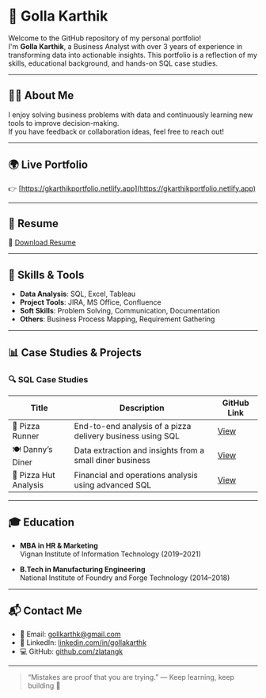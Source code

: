 # 💼 Golla Karthik 

Welcome to the GitHub repository of my personal portfolio!  
I'm **Golla Karthik**, a Business Analyst with over 3 years of experience in transforming data into actionable insights. This portfolio is a reflection of my skills, educational background, and hands-on SQL case studies.

---

## 🙋‍♂️ About Me

I enjoy solving business problems with data and continuously learning new tools to improve decision-making.  
If you have feedback or collaboration ideas, feel free to reach out!

---

## 🌍 Live Portfolio

👉 [https://gkarthikportfolio.netlify.app](https://gkarthikportfolio.netlify.app)

---

## 📄 Resume

📌 [Download Resume](https://github.com/zlatangk/Golla_Karthik_Resume.pdf)

---

## 🧠 Skills & Tools

- **Data Analysis**: SQL, Excel, Tableau  
- **Project Tools**: JIRA, MS Office, Confluence  
- **Soft Skills**: Problem Solving, Communication, Documentation  
- **Others**: Business Process Mapping, Requirement Gathering

---

## 📊 Case Studies & Projects

### 🔍 SQL Case Studies

| Title | Description | GitHub Link |
|-------|-------------|-------------|
| 🍕 Pizza Runner | End-to-end analysis of a pizza delivery business using SQL | [View](https://github.com/zlatangk/pizza_runner_sql_case-study) |
| 🍽️ Danny’s Diner | Data extraction and insights from a small diner business | [View](https://github.com/zlatangk/dannys-diner-sql) |
| 🍔 Pizza Hut Analysis | Financial and operations analysis using advanced SQL | [View](https://github.com/zlatangk/Pizza_hut_Analysis) |

---

## 🎓 Education

- **MBA in HR & Marketing**  
  Vignan Institute of Information Technology (2019–2021)

- **B.Tech in Manufacturing Engineering**  
  National Institute of Foundry and Forge Technology (2014–2018)

---

## 📬 Contact Me

- 📧 Email: [gollkarthk@gmail.com](mailto:gollkarthk@gmail.com)
- 🔗 LinkedIn: [linkedin.com/in/gollakarthk](https://www.linkedin.com/in/gollakarthk/)
- 💻 GitHub: [github.com/zlatangk](https://github.com/zlatangk)


---

> “Mistakes are proof that you are trying.” — Keep learning, keep building 🚀
